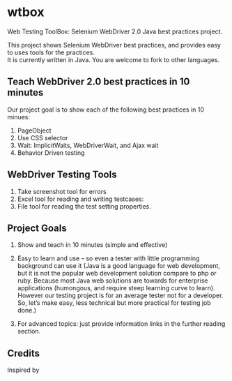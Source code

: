wtbox
=====

Web Testing ToolBox: Selenium WebDriver 2.0 Java best practices project. 

This project shows Selenium WebDriver best practices, and provides easy to uses tools for the practices.  
It is currently written in Java.  You are welcome to fork to other languages.  




Teach WebDriver 2.0 best practices in 10 minutes
------------------------------------------------

Our project goal is to show each of the following best practices in 10 minues:  
 
1.	PageObject
2.	Use CSS selector
3.	Wait: ImplicitWaits, WebDriverWait, and Ajax wait
4.	Behavior Driven testing






WebDriver Testing Tools
------------------------
 
1.	Take screenshot tool for errors 
2.	Excel tool for reading and writing testcases: 
3.	File tool for reading the test setting properties. 



Project Goals
-------------

1.	Show and teach in 10 minutes (simple and effective)
2.	Easy to learn and use – so even a tester with little programming background can use it
	(Java is a good language for web development, but it is not the popular web development solution compare to php or ruby.  Because most Java web solutions are towards for enterprise applications (humongous, and require steep learning curve to learn).   
         However our testing project is for an average tester not for a developer.  So, let’s make easy, less technical but more practical for testing job done.)   

3.	For advanced topics: just provide information links in the further reading section. 




Credits
-------
Inspired by 
